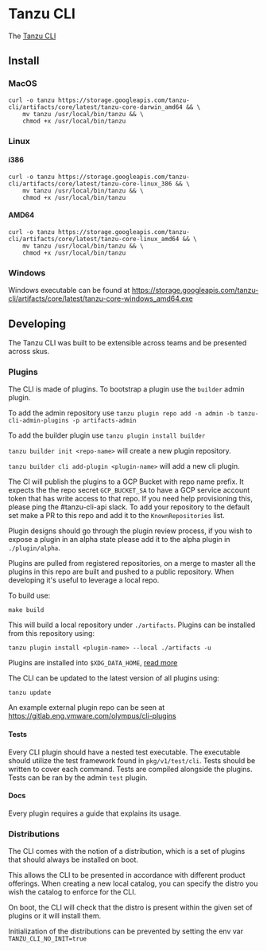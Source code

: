 # Tanzu CLI

The [Tanzu CLI](https://docs.google.com/document/d/1X34ZNkPG_kEMSySpFjAQsmX2Xn1dXTksbVxXUgUk-QM/edit?usp=sharing)

## Install
### MacOS
```shell
curl -o tanzu https://storage.googleapis.com/tanzu-cli/artifacts/core/latest/tanzu-core-darwin_amd64 && \
    mv tanzu /usr/local/bin/tanzu && \
    chmod +x /usr/local/bin/tanzu
```
### Linux
#### i386
```shell
curl -o tanzu https://storage.googleapis.com/tanzu-cli/artifacts/core/latest/tanzu-core-linux_386 && \
    mv tanzu /usr/local/bin/tanzu && \
    chmod +x /usr/local/bin/tanzu
```
#### AMD64
```shell
curl -o tanzu https://storage.googleapis.com/tanzu-cli/artifacts/core/latest/tanzu-core-linux_amd64 && \
    mv tanzu /usr/local/bin/tanzu && \
    chmod +x /usr/local/bin/tanzu
```

### Windows
Windows executable can be found at https://storage.googleapis.com/tanzu-cli/artifacts/core/latest/tanzu-core-windows_amd64.exe


## Developing
The Tanzu CLI was built to be extensible across teams and be presented across skus.

### Plugins
The CLI is made of plugins. To bootstrap a plugin use the `builder` admin plugin.

To add the admin repository use `tanzu plugin repo add -n admin -b tanzu-cli-admin-plugins -p artifacts-admin`

To add the builder plugin use `tanzu plugin install builder`

`tanzu builder init <repo-name>` will create a new plugin repository.

`tanzu builder cli add-plugin <plugin-name>` will add a new cli plugin.

The CI will publish the plugins to a GCP Bucket with repo name prefix. It expects the the repo secret `GCP_BUCKET_SA` to have a GCP service account token that has write access to that repo. If you need help provisioning this, please ping the #tanzu-cli-api slack. To add your repository to the default set make a PR to this repo and add it to the `KnownRepositories` list.

Plugin designs should go through the plugin review process, if you wish to expose a plugin in an alpha state please add it to
the alpha plugin in `./plugin/alpha`.

Plugins are pulled from registered repositories, on a merge to master all the plugins in this repo are built and pushed to a public repository. When developing it's useful to leverage a local repo.

To build use:
```
make build
```
This will build a local repository under `./artifacts`. Plugins can be installed from this repository using:
```
tanzu plugin install <plugin-name> --local ./artifacts -u
```

Plugins are installed into `$XDG_DATA_HOME`, [read more](https://specifications.freedesktop.org/basedir-spec/basedir-spec-latest.html)

The CLI can be updated to the latest version of all plugins using:
```
tanzu update
```
An example external plugin repo can be seen at https://gitlab.eng.vmware.com/olympus/cli-plugins

#### Tests
Every CLI plugin should have a nested test executable. The executable should utilize the test framework found in `pkg/v1/test/cli`. Tests should be written
to cover each command. Tests are compiled alongside the plugins. Tests can be ran by the admin `test` plugin.

#### Docs
Every plugin requires a guide that explains its usage.

### Distributions

The CLI comes with the notion of a distribution, which is a set of plugins that should always be installed on boot.

This allows the CLI to be presented in accordance with different product offerings. When creating a new local catalog, you can specify the distro you wish the catalog to enforce for the CLI.

On boot, the CLI will check that the distro is present within the given set of plugins or it will install them.

Initialization of the distributions can be prevented by setting the env var `TANZU_CLI_NO_INIT=true`
